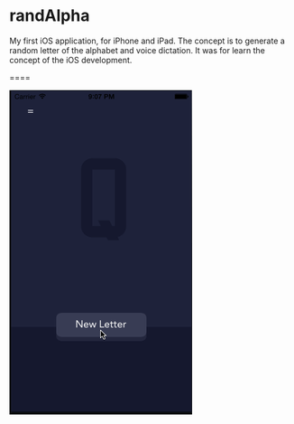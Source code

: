 randAlpha
=========

My first iOS application, for iPhone and iPad.
The concept is to generate a random letter of the alphabet and voice dictation.
It was for learn the concept of the iOS development.

====

![Alt text](https://raw.githubusercontent.com/remirobert/randAlpha/master/Ressources/record3.gif "Optional title")
